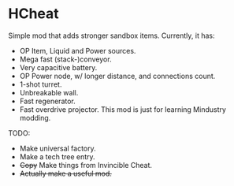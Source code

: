 # HCheat

Simple mod that adds stronger sandbox items.
Currently, it has:
- OP Item, Liquid and Power sources.
- Mega fast (stack-)conveyor.
- Very capacitive battery.
- OP Power node, w/ longer distance, and connections count.
- 1-shot turret.
- Unbreakable wall.
- Fast regenerator.
- Fast overdrive projector.
This mod is just for learning Mindustry modding.

TODO:
- Make universal factory.
- Make a tech tree entry.
- ~~Copy~~ Make things from Invincible Cheat.
- ~~Actually make a useful mod.~~
